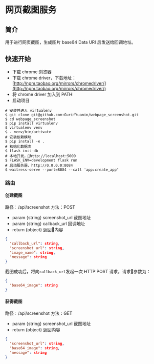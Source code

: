 # 网页截图服务

## 简介
用于进行网页截图，生成图片 base64 Data URI 后发送给回调地址。

## 快速开始

+ 下载 chrome 浏览器
+ 下载 chrome driver，下载地址：[http://npm.taobao.org/mirrors/chromedriver/](http://npm.taobao.org/mirrors/chromedriver/)
+ 将 chrome driver 加入到 PATH
+ 启动项目
```shell
# 安装并进入 virtualenv
$ git clone git@github.com:GurifYuanin/webpage_screenshot.git
$ cd webpage_screenshot
$ pip install virtualenv
$ virtualenv venv
$ . venv/bin/activate
# 安装依赖模块
$ pip install -e .
# 初始化数据库
$ flask init-db
# 本地开发，http://localhost:5000
$ FLASK_ENV=development flask run
# 启动服务器，http://0.0.0.0:8084
$ waitress-serve --port=8084 --call 'app:create_app'
```

### 路由

#### 创建截图
路径：/api/screenshot
方法：POST
+ param {string} screenshot_url 截图地址
+ param {string} callback_url 回调地址
+ return {object} 返回内容
```json
{
  "callback_url": string,
  "screenshot_url": string,
  "image_name": string,
  "message": string
}
```
截图成功后，将向`callback_url`发起一次 HTTP POST 请求，请求参数为：
```json
{
  "base64_image": string
}
```

#### 获得截图
路径：/api/screenshot
方法：GET
+ param {string} screenshot_url 截图地址
+ return {object} 返回内容
```json
{
  "screenshot_url": string,
  "base64_image": string,
  "message": string
}
```